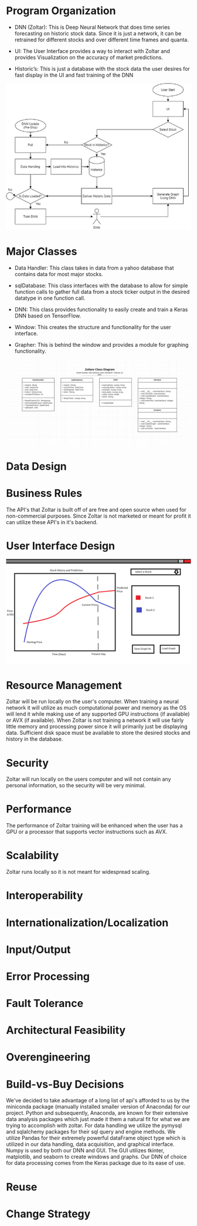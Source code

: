 <!---Populate each section with information as it applies to your project. If a section does not apply, explain why. Include diagrams (or links to diagrams) in each section, as appropriate. For example, sketches of the user interfaces along with an explanation of how the interface components will work; ERD diagrams of the database; rough class diagrams; context diagrams showing the system boundary; etc.--->

# Program Organization

<!---
We still need some sort of diagram relating these. More than the state diagram.
-->

- DNN (Zoltar): This is Deep Neural Network that does time series forecasting on historic stock data. Since it is just a network, it can be retrained for different stocks and over different time frames and quanta.

- UI: The User Interface provides a way to interact with Zoltar and provides Visualization on the accuracy of market predictions.

- Historic’s: This is just a database with the stock data the user desires for fast display in the UI and fast training of the DNN

![StateDiagram](State_Diagram.jpg)

# Major Classes

<!---You should have an UML class diagram in this section, along with a description of each class and a table that relates each component to one or more user stories. At a minimum, you need 1 diagram of your major classes. You are encouraged to also include more detailed diagrams that include all of your classes.-->

- Data Handler: This class takes in data from a yahoo database that contains data for most major stocks.

- sqlDatabase: This class interfaces with the database to allow for simple function calls to gather full data from a stock ticker output in the desired datatype in one function call.

- DNN: This class provides functionality to easily create and train a Keras DNN based on TensorFlow.

- Window: This creates the structure and functionality for the user interface.

- Grapher: This is behind the window and provides a module for graphing functionality.

![ClassDiagram](Class_Diagram.jpg)

# Data Design

<!---If you are using a database, you should have a basic Entity Relationship Diagram (ERD) in this section. This diagram should describe the tables in your database and their relationship to one another (especially primary/foreign keys), including the columns within each table.--->

# Business Rules

<!---You should list the assumptions, rules, and guidelines from external sources that are impacting your program design.--->

The API's that Zoltar is built off of are free and open source when used for non-commercial purposes. Since Zoltar is not marketed or meant for profit it can utilize these API's in it's backend.

# User Interface Design

<!---You should have one or more user interface screens in this section. Each screen should be accompanied by an explaination of the screens purpose and how the user will interact with it. You should relate each screen to one another as the user transitions through the states of your application. You should also have a table that relates each window or component to the support using stories.--->

![UIDesign](UI_Mock.png)

# Resource Management

Zoltar will be run locally on the user's computer. When training a neural network it will utilize as much computational power and memory as the OS will lend it while making use of any supported GPU instructions (if available) or AVX (if available). When Zoltar is not training a network it will use fairly little memory and processing power since it will primarily just be displaying data. Sufficient disk space must be available to store the desired stocks and history in the database.

# Security

Zoltar will run locally on the users computer and will not contain any personal information, so the security will be very minimal.

# Performance

The performance of Zoltar training will be enhanced when the user has a GPU or a processor that supports vector instructions such as AVX.

# Scalability

Zoltar runs locally so it is not meant for widespread scaling.

# Interoperability

# Internationalization/Localization

# Input/Output

# Error Processing

# Fault Tolerance

# Architectural Feasibility

# Overengineering

# Build-vs-Buy Decisions

We've decided to take advantage of a long list of api's afforded to us by the miniconda package (manually installed smaller version of Anaconda) for our project. Python and subsequently, Anaconda, are known for their extensive data analysis packages which just made it them a natural fit for what we are trying to accomplish with zoltar. For data handling we utilize the pymysql and sqlalchemy packages for their sql query and engine methods. We utilize Pandas for their extremely powerful dataFrame object type which is utilized in our data handling, data acquisition, and graphical interface. Numpy is used by both our DNN and GUI. The GUI utilizes tkinter, matplotlib, and seaborn to create windows and graphs. Our DNN of choice for data processing comes from the Keras package due to its ease of use. 

<!---This section should list the third party libraries your system is using and describe what those libraries are being used for.--->

# Reuse

# Change Strategy
